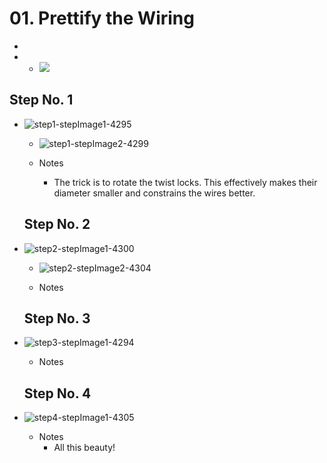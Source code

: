 # 01. Prettify the Wiring

   -
   -    - ![](https://d17kynu4zpq5hy.cloudfront.net/igi/imade3d/kSqkcBVHPFfl5kEZ.medium)


  ## Step No. 1

- ![step1-stepImage1-4295](https://d17kynu4zpq5hy.cloudfront.net/igi/imade3d/AOeMAr3uVgZ4cQSH.medium)
     - ![step1-stepImage2-4299](https://d17kynu4zpq5hy.cloudfront.net/igi/imade3d/3VnEmEwlcfQuSmmM.medium)

   - Notes
     - The trick is to rotate the twist locks. This effectively makes their diameter smaller and constrains the wires better.

  ## Step No. 2

- ![step2-stepImage1-4300](https://d17kynu4zpq5hy.cloudfront.net/igi/imade3d/fu6YAnE6u1RStRNx.medium)
     - ![step2-stepImage2-4304](https://d17kynu4zpq5hy.cloudfront.net/igi/imade3d/MnGoaKkaGQ2QgpLH.medium)

   - Notes

  ## Step No. 3

- ![step3-stepImage1-4294](https://d17kynu4zpq5hy.cloudfront.net/igi/imade3d/sMPQKQhTpbVQyjKs.medium)

   - Notes

  ## Step No. 4

- ![step4-stepImage1-4305](https://d17kynu4zpq5hy.cloudfront.net/igi/imade3d/XlPXZWERfhZvgQQj.medium)

   - Notes
     - All this beauty!
